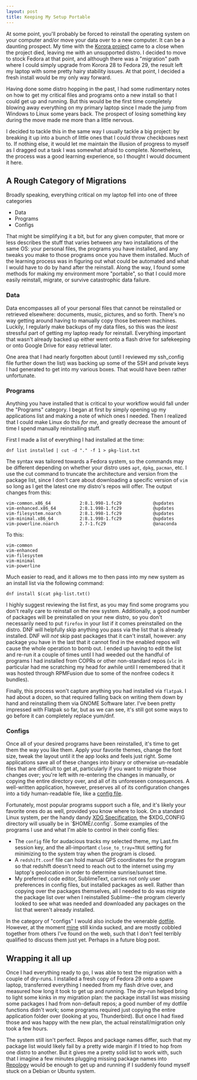 ```yaml
---
layout: post
title: Keeping My Setup Portable
---
```


At some point, you'll probably be forced to reinstall the operating system on your computer and/or move your data over to a new computer. It can be a daunting prospect. My time with the [Korora project](https://web.archive.org/web/20180819040707/https://kororaproject.org/) came to a close when the project died, leaving me with an unsupported distro. I decided to move to stock Fedora at that point, and although there was a "migration" path where I could simply upgrade from Korora 28 to Fedora 29, the result left my laptop with some pretty hairy stability issues. At that point, I decided a fresh install would be my only way forward.

Having done some distro hopping in the past, I had some rudimentary notes on how to get my critical files and programs onto a new install so that I could get up and running. But this would be the first time completely blowing away everything on my primary laptop since I made the jump from Windows to Linux some years back. The prospect of losing something key during the move made me more than a little nervous.

I decided to tackle this in the same way I usually tackle a big project:  by breaking it up into a bunch of little ones that I could throw checkboxes next to. If nothing else, it would let me maintain the illusion of progress to myself as I dragged out a task I was somewhat afraid to complete. Nonetheless, the process was a good learning experience, so I thought I would document it here.

## A Rough Category of Migrations

Broadly speaking, everything critical on my laptop fell into one of three categories
 - Data 
 - Programs
 - Configs

 That might be simplifying it a bit, but for any given computer, that more or less describes the stuff that varies between any two installations of the same OS:  your personal files, the programs you have installed, and any tweaks you make to those programs once you have them installed. Much of the learning process was in figuring out what could be automated and what I would have to do by hand after the reinstall. Along the way, I found some methods for making my environment more "portable", so that I could more easily reinstall, migrate, or survive catastrophic data failure.

### Data

 Data encompasses all of your personal files that cannot be reinstalled or retrieved elsewhere: documents, music, pictures, and so forth. There's no way getting around having to manually copy those between machines. Luckily, I regularly make backups of my data files, so this was the *least* stressful part of getting my laptop ready for reinstall. Everything important that wasn't already backed up either went onto a flash drive for safekeeping or onto Google Drive for easy retrieval later.

 One area that I had nearly forgotten about (until I reviewed my ssh_config file further down the list) was backing up some of the SSH and private keys I had generated to get into my various boxes. That would have been rather unfortunate. 

### Programs

 Anything you have installed that is critical to your workflow would fall under the "Programs" category. I began at first by simply opening up my applications list and making a note of which ones I needed. Then I realized that I could make Linux do this *for me*, and greatly decrease the amount of time I spend manually reinstalling stuff.

 First I made a list of everything I had installed at the time:

`dnf list installed | cut -d "." -f 1 > pkg-list.txt`

The syntax was tailored towards a Fedora system, so the commands may be different depending on whether your distro uses `apt`, `dpkg`, `pacman`, etc. I use the cut command to truncate the architecture and version from the package list, since I don't care about downloading a specific version of `vim` so long as I get the latest one my distro's repos will offer. The output changes from this:

    vim-common.x86_64           2:8.1.998-1.fc29            @updates               
    vim-enhanced.x86_64         2:8.1.998-1.fc29            @updates               
    vim-filesystem.noarch       2:8.1.998-1.fc29            @updates               
    vim-minimal.x86_64          2:8.1.998-1.fc29            @updates               
    vim-powerline.noarch        2.7-1.fc29                  @anaconda              

To this:

    vim-common
    vim-enhanced
    vim-filesystem
    vim-minimal
    vim-powerline

Much easier to read, and it allows me to then pass into my new system as an install list via the following command:

`dnf install $(cat pkg-list.txt()`

I highly suggest reviewing the list first, as you may find some programs you don't really care to reinstall on the new system. Additionally, a good number of packages will be preinstalled on your new distro, so you don't necessarily need to put `firefox` in your list if it comes preinstalled on the distro. DNF will helpfully skip anything you pass via the list that is already installed. DNF will *not* skip past packages that it can't install, however:  any package you have in the last that it cannot find in the enabled repos will cause the whole operation to bomb out. I ended up having to edit the list and re-run it a couple of times until I had weeded out the handful of programs I had installed from COPRs or other non-standard repos (`vlc` in particular had me scratching my head for awhile until I remembered that it was hosted through RPMFusion due to some of the nonfree codecs it bundles).

Finally, this process won't capture anything you had installed via `flatpak`. I had about a dozen, so that required falling back on writing them down by hand and reinstalling them via GNOME Software later. I've been pretty impressed with Flatpak so far, but as we can see, it's still got some ways to go before it can completely replace yum/dnf.

### Configs

Once all of your desired programs have been reinstalled, it's time to get them the way you like them. Apply your favorite themes, change the font size, tweak the layout until it the app looks and feels just right. Some applications save all of these changes into binary or otherwise un-readable files that are difficult to get at, particularly if you want to migrate those changes over; you're left with re-entering the changes in manually, or copying the entire directory over, and all of its unforeseen consequences. A well-written application, however, preserves all of its configuration changes into a tidy human-readable file, like a [config file](https://www.freedesktop.org/wiki/Specifications/config-spec/).

Fortunately, most popular programs support such a file, and it's likely your favorite ones do as well, provided you know where to look. On a standard Linux system, per the handy dandy [XDG Specification](https://specifications.freedesktop.org/basedir-spec/basedir-spec-latest.html), the $XDG_CONFIG directory will usually be in `$HOME/.config`. Some examples of the programs I use and what I'm able to control in their config files:

 - The `config` file for audacious tracks  my selected theme, my Last.fm session key, and the all-important `close_to_tray=TRUE` setting for minimizing to the system tray when the program is closed.
 - A `redshift.conf` file can hold manual GPS coordinates for the program so that redshift doesn't need to reach out to the internet using my laptop's geolocation in order to determine sunrise/sunset time.
 - My preferred code editor, SublimeText, carries not only user preferences in config files, but installed packages as well. Rather than copying over the packages themselves, all I needed to do was migrate the package list over when I reinstalled Sublime--the program cleverly looked to see what was needed and downloaded any packages on the list that weren't already installed.

 In the category of "configs" I would also include the venerable [dotfile](https://dotfiles.github.io/). However, at the moment [mine](https://github.com/AdmiralAsshat/dotfiles) still kinda sucked, and are mostly cobbled together from others I've found on the web, such that I don't feel terribly qualified to discuss them just yet. Perhaps in a future blog post.

## Wrapping it all up

Once I had everything ready to go, I was able to test the migration with a couple of dry-runs. I installed a fresh copy of Fedora 29 onto a spare laptop, transferred everything I needed from my flash drive over, and measured how long it took to get up and running. The dry-run helped bring to light some kinks in my migration plan:  the package install list was missing some packages I had from non-default repos; a good number of my dotfile functions didn't work; some programs required just copying the entire application folder over (looking at you, Thunderbird). But once I had fixed those and was happy with the new plan, the actual reinstall/migration only took a few hours.

The system still isn't perfect. Repos and package names differ, such that my package list would likely fail by a pretty wide margin if I tried to hop from one distro to another. But it gives me a pretty solid list to work with, such that I imagine a few minutes plugging missing package names into [Repology](https://repology.org/) would be enough to get up and running if I suddenly found myself stuck on a Debian or Ubuntu system. 